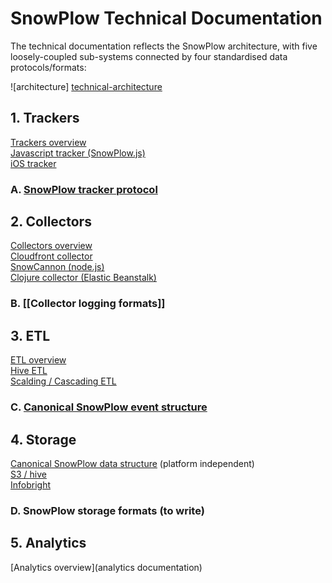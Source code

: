 # SnowPlow Technical Documentation

The technical documentation reflects the SnowPlow architecture, with five loosely-coupled sub-systems connected by four standardised data protocols/formats:

![architecture] [technical-architecture]

## 1. Trackers
[Trackers overview](trackers)  
[Javascript tracker (SnowPlow.js)](javascript-tracker)  
[iOS tracker](ios-tracker)  

### A. [SnowPlow tracker protocol](tracker-protocol)  

## 2. Collectors
[Collectors overview](collectors)  
[Cloudfront collector](cloudfront)  
[SnowCannon (node.js)](snowcannon)  
[Clojure collector (Elastic Beanstalk)](clojure)  

### B. [[Collector logging formats]]

## 3. ETL
[ETL overview](etl)  
[Hive ETL](hive)  
[Scalding / Cascading ETL](scalding)  

### C. [Canonical SnowPlow event structure](canonical-data-structure)

## 4. Storage
[Canonical SnowPlow data structure](canonical-data-structure) (platform independent)  
[S3 / hive](s3-apache-hive-storage)  
[Infobright](infobright-storage)  

### D. SnowPlow storage formats (to write)

## 5. Analytics
[Analytics overview](analytics documentation)


[technical-architecture]: technical-documentation/images/technical-architecture.png